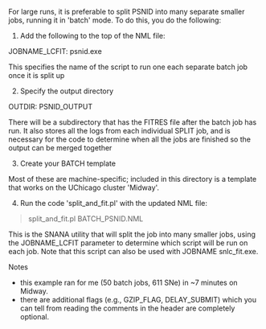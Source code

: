 For large runs, it is preferable to split PSNID into many separate smaller jobs,
running it in 'batch' mode.  To do this, you do the following:


1.  Add the following to the top of the NML file:

JOBNAME_LCFIT: psnid.exe

This specifies the name of the script to run one each separate batch job once
it is split up



2.  Specify the output directory

OUTDIR:  PSNID_OUTPUT

There will be a subdirectory that has the FITRES file after the batch job has run.
It also stores all the logs from each individual SPLIT job, and is necessary for
the code to determine when all the jobs are finished so the output can be
merged together


3.  Create your BATCH template

Most of these are machine-specific; included in this directory is a template
that works on the UChicago cluster 'Midway'.



4.  Run the code 'split_and_fit.pl' with the updated NML file:

> split_and_fit.pl BATCH_PSNID.NML

This is the SNANA utility that will split the job into many smaller jobs,
using the JOBNAME_LCFIT parameter to determine which script will be run
on each job.  Note that this script can also be used with JOBNAME snlc_fit.exe.



Notes
- this example ran for me (50 batch jobs, 611 SNe) in ~7 minutes on Midway.
- there are additional flags (e.g., GZIP_FLAG, DELAY_SUBMIT) which you can
  tell from reading the comments in the header are completely optional.
